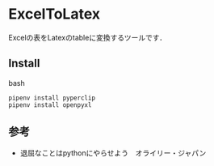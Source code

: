 # ExcelToLatex

Excelの表をLatexのtableに変換するツールです．

## Install
bash  
```
pipenv install pyperclip
pipenv install openpyxl
```

## 参考
- 退屈なことはpythonにやらせよう　オライリー・ジャパン